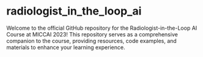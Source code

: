 # radiologist_in_the_loop_ai
Welcome to the official GitHub repository for the Radiologist-in-the-Loop AI Course at MICCAI 2023! This repository serves as a comprehensive companion to the course, providing resources, code examples, and materials to enhance your learning experience.

